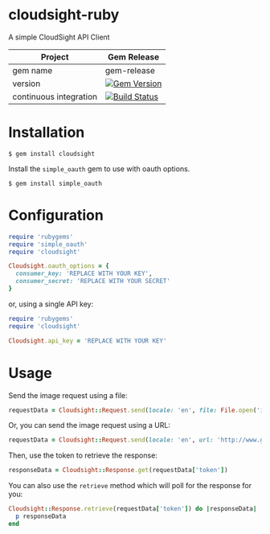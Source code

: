 cloudsight-ruby
===============

A simple CloudSight API Client

| Project                 |  Gem Release      |
|------------------------ | ----------------- |
| gem name                |  gem-release      |
| version                 |  [![Gem Version](https://badge.fury.io/rb/gem-release.png)](http://badge.fury.io/rb/gem-release) |
| continuous integration  |  [![Build Status](https://secure.travis-ci.org/cloudsight/cloudsight-ruby.png?branch=master)](https://travis-ci.org/cloudsight/cloudsight-ruby) |

Installation
============

```
$ gem install cloudsight
```

Install the `simple_oauth` gem to use with oauth options.

```
$ gem install simple_oauth
```

Configuration
=============

```ruby
require 'rubygems'
require 'simple_oauth'
require 'cloudsight'

Cloudsight.oauth_options = {
  consumer_key: 'REPLACE WITH YOUR KEY',
  consumer_secret: 'REPLACE WITH YOUR SECRET'
}
```

or, using a single API key:

```ruby
require 'rubygems'
require 'cloudsight'

Cloudsight.api_key = 'REPLACE WITH YOUR KEY'
```

Usage
=====

Send the image request using a file:

```ruby
requestData = Cloudsight::Request.send(locale: 'en', file: File.open('image.jpg'))
```

Or, you can send the image request using a URL:

```ruby
requestData = Cloudsight::Request.send(locale: 'en', url: 'http://www.google.com/images/srpr/logo11w.png')
```

Then, use the token to retrieve the response:

```ruby
responseData = Cloudsight::Response.get(requestData['token'])
```

You can also use the `retrieve` method which will poll for the response for you:

```ruby
Cloudsight::Response.retrieve(requestData['token']) do |responseData|
  p responseData
end
```
